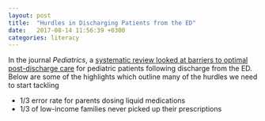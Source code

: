 ```yaml
---
layout: post
title:  "Hurdles in Discharging Patients from the ED"
date:   2017-08-14 11:56:39 +0300
categories: literacy
---
```

In the journal *Pediatrics*, a [systematic review looked at barriers to optimal post-discharge care][ref-article] for pediatric patients following discharge from the ED. Below are some of the highlights which outline many of the hurdles we need to start tackling 

- 1/3 error rate for parents dosing liquid medications
- 1/3 of low-income families never picked up their prescriptions

[ref-article]: http://pediatrics.aappublications.org/content/140/2/e20164165
